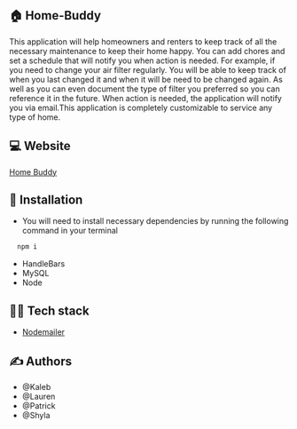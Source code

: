 ## 🏠  Home-Buddy

This application will help homeowners and renters to  keep track of all the necessary maintenance to keep their home happy. You can add chores and set a schedule that will notify you when action is needed. For example, if you need to change your air filter regularly. You will be able to keep track of when you last changed it and when it will be need to be changed again. As well as you can even document the type of filter you preferred so you can reference it in the future. When action is needed, the application will notify you via email.This application is completely customizable to service any type of home. 


##  💻 Website

[Home Buddy](https://home-buddy-usa.herokuapp.com/)

## 🧐 Installation 
- You will need to install necessary dependencies by running the following command in your terminal

```bash
  npm i
```
* HandleBars
* MySQL
* Node

## 👨‍💻 Tech stack

* [Nodemailer](https://nodemailer.com/about/)

## ✍️ Authors

* @Kaleb
* @Lauren
* @Patrick
* @Shyla
